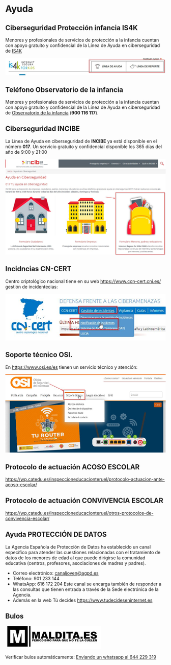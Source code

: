 # Ayuda

## Ciberseguridad Protección infancia IS4K
Menores y profesionales de servicios de protección a la infancia cuentan con apoyo gratuito y confidencial de la Línea de Ayuda en ciberseguridad de [IS4K](https://www.is4k.es/)

![](/assets/ayuda3.jpg)

## Teléfono Observatorio de la infancia
Menores y profesionales de servicios de protección a la infancia cuentan con apoyo gratuito y confidencial de la Línea de Ayuda en ciberseguridad de [Observatorio de la infancia](http://www.observatoriodelainfancia.mscbs.gob.es/) (**900 116 117**).

## Ciberseguridad INCIBE
La Línea de Ayuda en ciberseguridad de **INCIBE** ya está disponible en el número **017**. Un servicio gratuito y confidencial disponible los 365 días del año de 9:00 y 21:00

![](/assets/ayuda2.jpg)

## Incidncias CN-CERT
Centro criptológico nacional tiene en su web https://www.ccn-cert.cni.es/ gestión de incidentecias:

![](/assets/ayuda1.jpg)

## Soporte técnico OSI.

En https://www.osi.es/es tienen un servicio técnico y atención:

![](/assets/osi.jpg)

## Protocolo de actuación ACOSO ESCOLAR
https://wp.catedu.es/inspeccioneducacionteruel/protocolo-actuacion-ante-acoso-escolar/

## Protocolo de actuación CONVIVENCIA ESCOLAR
https://wp.catedu.es/inspeccioneducacionteruel/otros-protocolos-de-convivencia-escolar/

## Ayuda PROTECCIÓN DE DATOS
La Agencia Española de Protección de Datos ha establecido un canal específico para atender las cuestiones relacionadas con el tratamiento de datos de los menores de edad al que puede dirigirse la comunidad educativa (centros, profesores, asociaciones de madres y padres).
* Correo electrónico: canaljoven@agpd.es
* Teléfono: 901 233 144
* WhatsApp: 616 172 204
Este canal se encarga también de responder a las consultas que tienen entrada a través de la Sede electrónica de la Agencia.
* Además en la web Tú decides https://www.tudecideseninternet.es


## Bulos

![](/assets/bulo2.jpg)

Verificar bulos automáticamente: [Enviando un whatsapp al 644 229 319 ](https://api.whatsapp.com/send?phone=34644229319&text=&source=&data=&app_absent=)
